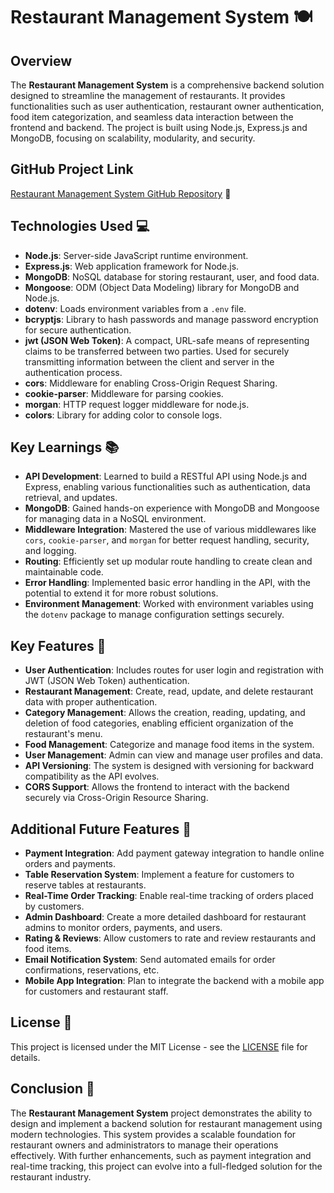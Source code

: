 # Restaurant Management System 🍽️

## Overview

The **Restaurant Management System** is a comprehensive backend solution designed to streamline the management of restaurants. It provides functionalities such as user authentication, restaurant owner authentication, food item categorization, and seamless data interaction between the frontend and backend. The project is built using Node.js, Express.js and MongoDB, focusing on scalability, modularity, and security.

## GitHub Project Link

[Restaurant Management System GitHub Repository](https://github.com/Sumit0134/Restaurant-Management-System) 🔗

## Technologies Used 💻

- **Node.js**: Server-side JavaScript runtime environment.
- **Express.js**: Web application framework for Node.js.
- **MongoDB**: NoSQL database for storing restaurant, user, and food data.
- **Mongoose**: ODM (Object Data Modeling) library for MongoDB and Node.js.
- **dotenv**: Loads environment variables from a `.env` file.
- **bcryptjs**: Library to hash passwords and manage password encryption for secure authentication.
- **jwt (JSON Web Token)**: A compact, URL-safe means of representing claims to be transferred between two parties. Used for securely transmitting information between the client and server in the authentication process.
- **cors**: Middleware for enabling Cross-Origin Request Sharing.
- **cookie-parser**: Middleware for parsing cookies.
- **morgan**: HTTP request logger middleware for node.js.
- **colors**: Library for adding color to console logs.

## Key Learnings 📚

- **API Development**: Learned to build a RESTful API using Node.js and Express, enabling various functionalities such as authentication, data retrieval, and updates.
- **MongoDB**: Gained hands-on experience with MongoDB and Mongoose for managing data in a NoSQL environment.
- **Middleware Integration**: Mastered the use of various middlewares like `cors`, `cookie-parser`, and `morgan` for better request handling, security, and logging.
- **Routing**: Efficiently set up modular route handling to create clean and maintainable code.
- **Error Handling**: Implemented basic error handling in the API, with the potential to extend it for more robust solutions.
- **Environment Management**: Worked with environment variables using the `dotenv` package to manage configuration settings securely.

## Key Features 🔑

- **User Authentication**: Includes routes for user login and registration with JWT (JSON Web Token) authentication.
- **Restaurant Management**: Create, read, update, and delete restaurant data with proper authentication.
- **Category Management**: Allows the creation, reading, updating, and deletion of food categories, enabling efficient organization of the restaurant's menu.
- **Food Management**: Categorize and manage food items in the system.
- **User Management**: Admin can view and manage user profiles and data.
- **API Versioning**: The system is designed with versioning for backward compatibility as the API evolves.
- **CORS Support**: Allows the frontend to interact with the backend securely via Cross-Origin Resource Sharing.

## Additional Future Features 🚀

- **Payment Integration**: Add payment gateway integration to handle online orders and payments.
- **Table Reservation System**: Implement a feature for customers to reserve tables at restaurants.
- **Real-Time Order Tracking**: Enable real-time tracking of orders placed by customers.
- **Admin Dashboard**: Create a more detailed dashboard for restaurant admins to monitor orders, payments, and users.
- **Rating & Reviews**: Allow customers to rate and review restaurants and food items.
- **Email Notification System**: Send automated emails for order confirmations, reservations, etc.
- **Mobile App Integration**: Plan to integrate the backend with a mobile app for customers and restaurant staff.

## License 📝

This project is licensed under the MIT License - see the [LICENSE](LICENSE) file for details.

## Conclusion 🎯

The **Restaurant Management System** project demonstrates the ability to design and implement a backend solution for restaurant management using modern technologies. This system provides a scalable foundation for restaurant owners and administrators to manage their operations effectively. With further enhancements, such as payment integration and real-time tracking, this project can evolve into a full-fledged solution for the restaurant industry.
